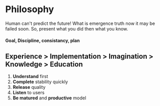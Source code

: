 # Philosophy
Human can't predict the future! What is emergence truth now it may be failed soon. So, present what you did then what you know. 
#### Goal, Discipline, consistancy, plan ####

Experience > Implementation > Imagination > Knowledge > Education
-----------------------------------------------------------------
1. **Understand** first
2. **Complete** stability quickly
3. **Release** quality
4. **Listen** to users
5. **Be matured** and **productive** model
